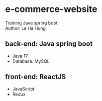 # e-commerce-website
Training Java spring boot  
Author: Le Ha Hung
## back-end: Java spring boot
- Java 17
- Database: MySQL
## front-end: ReactJS
- JavaScript
- Redux